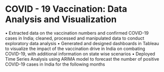 # COVID - 19 Vaccination: Data Analysis and Visualization

• Extracted data on the vaccination numbers and confirmed COVID-19 cases in India; cleaned, processed and manipulated data to conduct exploratory data analysis
• Generated and designed dashboards in Tableau to visualize the impact of the vaccination drive in India on combating COVID-19, with additional information on state wise scenarios
• Deployed Time Series Analysis using ARIMA model to forecast the number of positive COVID-19 cases in India for the following months
